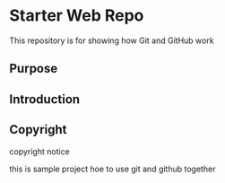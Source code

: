 # Starter Web Repo

This repository is for showing how Git and GitHub work

## Purpose

## Introduction


## Copyright

copyright notice





this is sample project hoe to use git and github together
